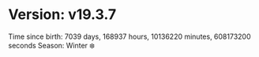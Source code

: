 # Version: v19.3.7
Time since birth: 7039 days, 168937 hours, 10136220 minutes, 608173200 seconds
Season: Winter ❄️
